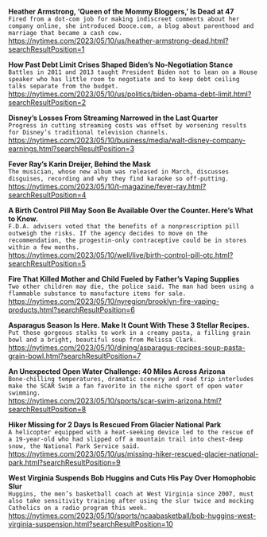 **Heather Armstrong, ‘Queen of the Mommy Bloggers,’ Is Dead at 47**\
`Fired from a dot-com job for making indiscreet comments about her company online, she introduced Dooce.com, a blog about parenthood and marriage that became a cash cow.`\
https://nytimes.com/2023/05/10/us/heather-armstrong-dead.html?searchResultPosition=1

**How Past Debt Limit Crises Shaped Biden’s No-Negotiation Stance**\
`Battles in 2011 and 2013 taught President Biden not to lean on a House speaker who has little room to negotiate and to keep debt ceiling talks separate from the budget.`\
https://nytimes.com/2023/05/10/us/politics/biden-obama-debt-limit.html?searchResultPosition=2

**Disney’s Losses From Streaming Narrowed in the Last Quarter**\
`Progress in cutting streaming costs was offset by worsening results for Disney’s traditional television channels.`\
https://nytimes.com/2023/05/10/business/media/walt-disney-company-earnings.html?searchResultPosition=3

**Fever Ray’s Karin Dreijer, Behind the Mask**\
`The musician, whose new album was released in March, discusses disguises, recording and why they find karaoke so off-putting.`\
https://nytimes.com/2023/05/10/t-magazine/fever-ray.html?searchResultPosition=4

**A Birth Control Pill May Soon Be Available Over the Counter. Here’s What to Know.**\
`F.D.A. advisers voted that the benefits of a nonprescription pill outweigh the risks. If the agency decides to move on the recommendation, the progestin-only contraceptive could be in stores within a few months.`\
https://nytimes.com/2023/05/10/well/live/birth-control-pill-otc.html?searchResultPosition=5

**Fire That Killed Mother and Child Fueled by Father’s Vaping Supplies**\
`Two other children may die, the police said. The man had been using a flammable substance to manufacture items for sale.`\
https://nytimes.com/2023/05/10/nyregion/brooklyn-fire-vaping-products.html?searchResultPosition=6

**Asparagus Season Is Here. Make It Count With These 3 Stellar Recipes.**\
`Put those gorgeous stalks to work in a creamy pasta, a filling grain bowl and a bright, beautiful soup from Melissa Clark.`\
https://nytimes.com/2023/05/10/dining/asparagus-recipes-soup-pasta-grain-bowl.html?searchResultPosition=7

**An Unexpected Open Water Challenge: 40 Miles Across Arizona**\
`Bone-chilling temperatures, dramatic scenery and road trip interludes make the SCAR Swim a fan favorite in the niche sport of open water swimming.`\
https://nytimes.com/2023/05/10/sports/scar-swim-arizona.html?searchResultPosition=8

**Hiker Missing for 2 Days Is Rescued From Glacier National Park**\
`A helicopter equipped with a heat-seeking device led to the rescue of a 19-year-old who had slipped off a mountain trail into chest-deep snow, the National Park Service said.`\
https://nytimes.com/2023/05/10/us/missing-hiker-rescued-glacier-national-park.html?searchResultPosition=9

**West Virginia Suspends Bob Huggins and Cuts His Pay Over Homophobic Slur**\
`Huggins, the men’s basketball coach at West Virginia since 2007, must also take sensitivity training after using the slur twice and mocking Catholics on a radio program this week.`\
https://nytimes.com/2023/05/10/sports/ncaabasketball/bob-huggins-west-virginia-suspension.html?searchResultPosition=10

